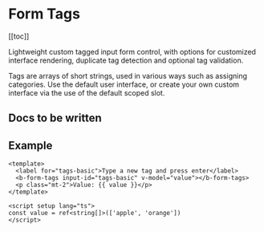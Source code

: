 # Form Tags

<ClientOnly>
  <Teleport to=".bd-toc">

[[toc]]

  </Teleport>
</ClientOnly>

<div class="lead mb-5">

Lightweight custom tagged input form control, with options for customized interface rendering, duplicate tag detection and optional tag validation.

</div>

Tags are arrays of short strings, used in various ways such as assigning categories. Use the default user interface, or create your own custom interface via the use of the default scoped slot.

## Docs to be written

## Example

<b-card class="bg-body-tertiary">

```vue
<template>
  <label for="tags-basic">Type a new tag and press enter</label>
  <b-form-tags input-id="tags-basic" v-model="value"></b-form-tags>
  <p class="mt-2">Value: {{ value }}</p>
</template>

<script setup lang="ts">
const value = ref<string[]>(['apple', 'orange'])
</script>
```

</b-card>

<script setup lang="ts">
import {BCard} from 'bootstrap-vue-next'
</script>
